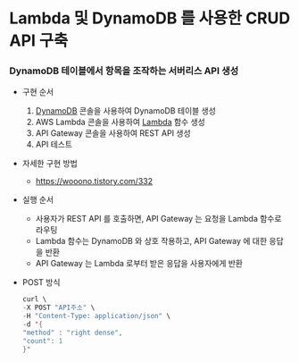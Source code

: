 # Lambda 및 DynamoDB 를 사용한 CRUD API 구축

### DynamoDB 테이블에서 항목을 조작하는 서버리스 API 생성

- 구현 순서
    1. [DynamoDB](https://docs.aws.amazon.com/amazondynamodb/latest/developerguide/Introduction.html) 콘솔을 사용하여 DynamoDB 테이블 생성
    2. AWS Lambda 콘솔을 사용하여 [Lambda](https://docs.aws.amazon.com/lambda/latest/dg/welcome.html) 함수 생성
    3. API Gateway 콘솔을 사용하여 REST API 생성
    4. API 테스트
- 자세한 구현 방법
    - https://wooono.tistory.com/332
- 실행 순서
    - 사용자가 REST API 를 호출하면, API Gateway 는 요청을 Lambda 함수로 라우팅
    - Lambda 함수는 DynamoDB 와 상호 작용하고, API Gateway 에 대한 응답을 반환
    - API Gateway 는 Lambda 로부터 받은 응답을 사용자에게 반환
- POST 방식

    ```scala
    curl \
    -X POST "API주소" \
    -H "Content-Type: application/json" \
    -d '{
    "method" : "right dense",
    "count": 1
    }'
    ```    
